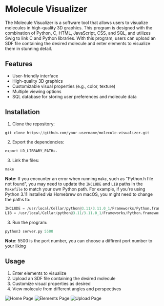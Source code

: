 # Molecule Visualizer

The Molecule Visualizer is a software tool that allows users to visualize molecules in high-quality 3D graphics. This program is designed with the combination of Python, C, HTML, JavaScript, CSS, and SQL, and utilizes Swig to link C and Python libraries. With this program, users can upload an SDF file containing the desired molecule and enter elements to visualize them in stunning detail.

## Features

- User-friendly interface
- High-quality 3D graphics
- Customizable visual properties (e.g., color, texture)
- Multiple viewing options
- SQL database for storing user preferences and molecule data

## Installation

1. Clone the repository:

```python
git clone https://github.com/your-username/molecule-visualizer.git
```

2. Export the dependencies:

```python
export LD_LIBRARY_PATH=.
```

3. Link the files:

```python
make
```

**Note:** If you encounter an error when running `make`, such as "Python.h file not found", you may need to update the `INCLUDE` and `LIB` paths in the `Makefile` to match your own Python path. For example, if you're using Python 3.11 installed via Homebrew on macOS, you might need to change the paths to:
```python
INCLUDE = /usr/local/Cellar/python@3.11/3.11.0_1/Frameworks/Python.framework/Versions/3.11/include/python3.11
LIB = /usr/local/Cellar/python@3.11/3.11.0_1/Frameworks/Python.framework/Versions/3.11/lib
```

3. Run the program:

```python
python3 server.py 5500
```

**Note:** 5500 is the port number, you can choose a diffirent port number to your liking

## Usage

1. Enter elements to visualize
2. Upload an SDF file containing the desired molecule
3. Customize visual properties as desired
4. View molecule from different angles and perspectives

![Home Page](https://imgur.com/RPMW807)
![Elements Page](https://imgur.com/2Ut7hV9)
![Upload Page](https://imgur.com/pmnobQP)

